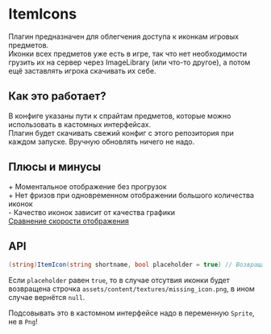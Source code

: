 # ItemIcons
Плагин предназначен для облегчения доступа к иконкам игровых предметов.  
Иконки всех предметов уже есть в игре, так что нет необходимости грузить их на сервер через ImageLibrary (или что-то другое), а потом ещё заставлять игрока скачивать их себе.

## Как это работает?
В конфиге указаны пути к спрайтам предметов, которые можно использовать в кастомных интерфейсах.  
Плагин будет скачивать свежий конфиг с этого репозитория при каждом запуске. Вручную обновлять ничего не надо.

## Плюсы и минусы
\+ Моментальное отображение без прогрузок  
\+ Нет фризов при одновременном отображении большого количества иконок  
\- Качество иконок зависит от качества графики  
[Сравнение скорости отображения](https://www.youtube.com/watch?v=2b0iXnMMMPc)
## API
```csharp
(string)ItemIcon(string shortname, bool placeholder = true) // Возвращает путь к спрайту указанного предмета
```
Если `placeholder` равен `true`, то в случае отсутвия иконки будет возвращена строчка `assets/content/textures/missing_icon.png`, в ином случае вернётся `null`.

Подсовывать это в кастомном интерфейсе надо в переменную `Sprite`, не в `Png`!
